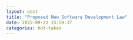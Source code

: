 ```yaml
---
layout: post
title: "Proposed New Software Development Law"
date: 2025-09-22 15:58:37
categories: hot-takes
---
```


